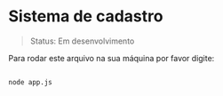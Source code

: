 <h1> Sistema de cadastro </h1>

> Status: Em desenvolvimento

Para rodar este arquivo na sua máquina por favor digite:
```

node app.js

```
